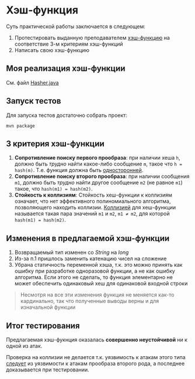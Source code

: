 # Хэш-функция

Суть практической работы заключается в следующем:

1. Протестировать выданную преподавателем [хэш-функцию](https://github.com/Zkg-ar/HashFunc/blob/master/HashFunc1/src/com/company/Main.java) на соответствие 3-м критериям хэш-функций
2. Написать свою хэш-функцию

## Моя реализация хэш-функции

См. файл [Hasher.java](src/main/java/ru/arjentix/hash_func/Hasher.java)

 ## Запуск тестов

Для запуска тестов достаточно собрать проект:

```
mvn package
```

## 3 критерия хэш-функции

1.  **Сопротивление поиску первого прообраза**: при наличии хеша `h`, должно быть *трудно* найти какое-либо сообщение `m`, такое что `h = hash(m)`. Т.е. функция должна быть [односторонней](https://ru.wikipedia.org/wiki/%D0%9E%D0%B4%D0%BD%D0%BE%D1%81%D1%82%D0%BE%D1%80%D0%BE%D0%BD%D0%BD%D1%8F%D1%8F_%D1%84%D1%83%D0%BD%D0%BA%D1%86%D0%B8%D1%8F).
2. **Сопротивление поиску второго прообраза**: при наличии сообщения `m1`, должно быть *трудно* найти другое сообщение `m2` (не равное `m1`) такое, что `hash(m1) = hash(m2)`.
3. **Стойкость к коллизиям**: Стойкость хеш-функции к коллизиям означает, что нет эффективного полиномиального алгоритма, позволяющего находить коллизии. [Коллизией](https://ru.wikipedia.org/wiki/%D0%9A%D0%BE%D0%BB%D0%BB%D0%B8%D0%B7%D0%B8%D1%8F_%D1%85%D0%B5%D1%88-%D1%84%D1%83%D0%BD%D0%BA%D1%86%D0%B8%D0%B8) для хеш-функции называется такая пара значений `m1` и `m2`, `m1 ≠ m2`, для которой `hash(m1) = hash(m2)`.

## Изменения в предлагаемой хэш-функции

1.  Возвращаемый тип изменен со *String* на *long*
2. Из-за п.1 пришлось заменить катенацию чисел на сложение
3. Убрана статичность переменной хэша, т.к. это можно принять как ошибку при разработке одноразовой функции, а не как ошибку алгоритма. Если этого не сделать, то функция элементарно не может обеспечить одинаковый хеш для одинаковой входной строки

> Несмотря на все эти изменения функция не меняется как-то кардинально, так что полученные выводы верны и для изначальной функции

## Итог тестирования

Предлагаемая хэш-фукнция оказалась **совершенно неустойчивой** ни к одной из атак.

Проверка на коллизии не делается т.к. уязвимость к атакам этого типа [следует](https://ru.wikipedia.org/wiki/%D0%9A%D1%80%D0%B8%D0%BF%D1%82%D0%BE%D0%B3%D1%80%D0%B0%D1%84%D0%B8%D1%87%D0%B5%D1%81%D0%BA%D0%B0%D1%8F_%D1%85%D0%B5%D1%88-%D1%84%D1%83%D0%BD%D0%BA%D1%86%D0%B8%D1%8F#Требования) из уязвимости к атакам прообраза второго рода, а последнее доказывается при тестировании.